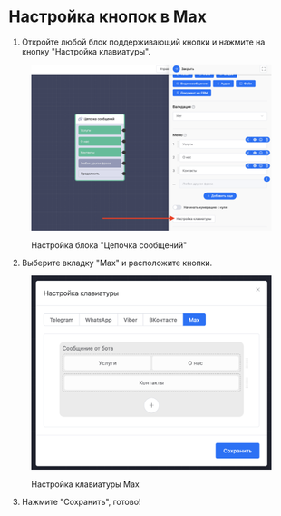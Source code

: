 # Настройка кнопок в Max

1. Откройте любой блок поддерживающий кнопки и нажмите на кнопку "Настройка клавиатуры".

<figure><img src="../../../.gitbook/assets/image (204).png" alt=""><figcaption><p>Настройка блока "Цепочка сообщений"</p></figcaption></figure>

2. Выберите вкладку "Max" и расположите кнопки.

<figure><img src="../../../.gitbook/assets/image (205).png" alt=""><figcaption><p>Настройка клавиатуры Max</p></figcaption></figure>

3. Нажмите "Сохранить", готово!
